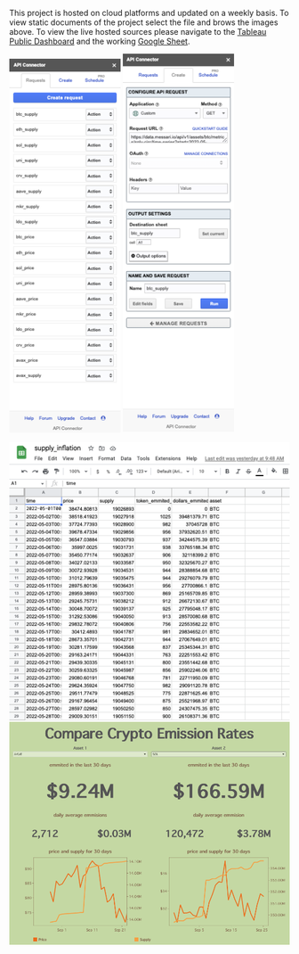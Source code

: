 This project is hosted on cloud platforms and updated on a weekly basis. To view static documents of the project select the file and brows the images above. To view the live hosted sources please navigate to the [Tableau Public Dashboard](https://public.tableau.com/app/profile/ian.patete/viz/CryptoEmmisionsDashboard/Dashboard1) and the working [Google Sheet](https://docs.google.com/spreadsheets/d/1Q5B2RS-O3zRHBMSQaXPVrWsegu3yrsxECwC2HTxcd1U/edit#gid=997172495).



<img src='https://github.com/ianpatete/Portfolio-Projects/blob/main/Crypto-Inflation-Dashboard/images/Screen%20Shot%202022-09-26%20at%201.56.08%20PM.png' width='200'>    <img src='https://github.com/ianpatete/Portfolio-Projects/blob/main/Crypto-Inflation-Dashboard/images/Screen%20Shot%202022-09-26%20at%201.56.29%20PM.png' width='200'>

<img src='https://github.com/ianpatete/Portfolio-Projects/blob/main/Crypto-Inflation-Dashboard/images/Screen%20Shot%202022-09-27%20at%208.43.41%20AM.png' width='1000'>

<img src='https://github.com/ianpatete/Portfolio-Projects/blob/main/Crypto-Inflation-Dashboard/images/Screen%20Shot%202022-09-26%20at%209.53.21%20AM.png' width='1000'>








